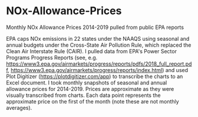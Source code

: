 # NOx-Allowance-Prices
Monthly NOx Allowance Prices 2014-2019 pulled from public EPA reports

EPA caps NOx emissions in 22 states under the NAAQS using seasonal and annual budgets under the Cross-State Air Pollution Rule, which replaced the Clean Air Interstate Rule (CAIR). I pulled data from EPA's Power Sector Programs Progress Reports (see, e.g. https://www3.epa.gov/airmarkets/progress/reports/pdfs/2018_full_report.pdf,  https://www3.epa.gov/airmarkets/progress/reports/index.html) and used Plot Digitizer (https://plotdigitizer.com/app) to transcribe the charts to an Excel document. I took monthly snapshots of seasonal and annual allowance prices for 2014-2019. Prices are approximate as they were visually transcribed from charts. Each data point represents the approximate price on the first of the month (note these are not monthly averages).
